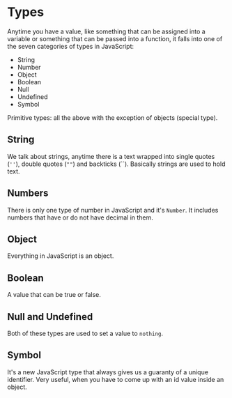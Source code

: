 # Types

Anytime you have a value, like something that can be assigned into a variable or something that can be passed into a function, it falls into one of the seven categories of types in JavaScript:

- String
- Number
- Object
- Boolean
- Null
- Undefined
- Symbol

Primitive types: all the above with the exception of objects (special type).

## String

We talk about strings, anytime there is a text wrapped into single quotes (`''`), double quotes (`""`) and backticks (``).
Basically strings are used to hold text.

## Numbers

There is only one type of number in JavaScript and it's `Number`.
It includes numbers that have or do not have decimal in them.

## Object

Everything in JavaScript is an object.

## Boolean

A value that can be true or false.

## Null and Undefined

Both of these types are used to set a value to `nothing`.

## Symbol

It's a new JavaScript type that always gives us a guaranty of a unique identifier. Very useful, when you have to come up with an id value inside an object.

